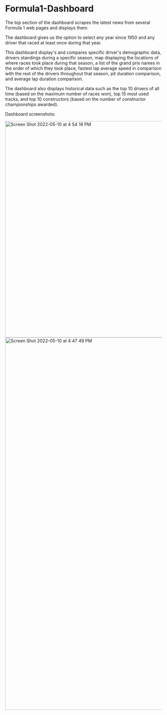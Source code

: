 # Formula1-Dashboard

The top section of the dashboard scrapes the latest news from several Formula 1 web pages and displays them.

The dashboard gives us the option to select any year since 1950 and any driver that raced at least once during that year.

This dashboard display's and compares specific driver's demographic data, drivers standings during a specific season, map displaying the locations of where races took place during that season, a list of the grand prix names in the order of which they took place, fastest lap average speed in comparison with the rest of the drivers throughout that season, pit duration comparison, and average lap duration comparison.

The dashboard also displays historical data such as the top 10 drivers of all time (based on the maximum number of races won), top 15 most used tracks, and top 10 constructors (based on the number of constructor championships awarded).

Dashboard screenshots:

<img width="695" alt="Screen Shot 2022-05-10 at 4 54 18 PM" src="https://user-images.githubusercontent.com/34605330/167645353-b1e69cba-21e5-4535-91f1-02acd82c9f77.png">

<img width="1196" alt="Screen Shot 2022-05-10 at 4 47 49 PM" src="https://user-images.githubusercontent.com/34605330/167644108-4c787114-0cb6-495c-86b0-5b70de93a516.png">
